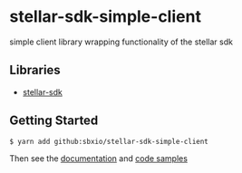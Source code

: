 # stellar-sdk-simple-client

simple client library wrapping functionality of the stellar sdk



## Libraries
+ [stellar-sdk](https://github.com/stellar/js-stellar-sdk)


## Getting Started

```
$ yarn add github:sbxio/stellar-sdk-simple-client
```

Then see the [documentation](https://github.com/sbxio/stellar-sdk-simple-client/blob/master/docs/index.md) and [code samples](https://github.com/sbxio/stellar-sdk-simple-client/tree/master/docs/samples)
